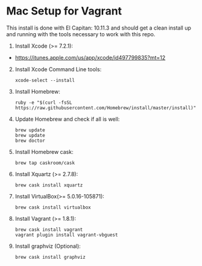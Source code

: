 # Mac Setup for Vagrant

This install is done with El Capitan: 10.11.3 and should get a clean install up and running with the tools necessary to work with this repo.

1. Install Xcode (>= 7.2.1):
  * https://itunes.apple.com/us/app/xcode/id497799835?mt=12

2. Install Xcode Command Line tools:

    ```  
    xcode-select --install
    ```  

3. Install Homebrew:

    ```  
    ruby -e "$(curl -fsSL https://raw.githubusercontent.com/Homebrew/install/master/install)"
    ```  

4. Update Homebrew and check if all is well:

    ```  
    brew update
    brew update
    brew doctor
    ```  

5. Install Homebrew cask:

    ```  
    brew tap caskroom/cask
    ```  

6. Install Xquartz (>= 2.7.8):

    ```  
    brew cask install xquartz
    ```  

7. Install VirtualBox(>= 5.0.16-105871):

    ```  
    brew cask install virtualbox
    ```  

8. Install Vagrant (>= 1.8.1):

    ```  
    brew cask install vagrant
    vagrant plugin install vagrant-vbguest
    ```  

9. Install graphviz (Optional):

    ```  
    brew cask install graphviz
    ```  
